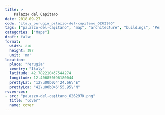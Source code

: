 ```yaml
---
title: > 
    Palazzo del Capitano
date: 2018-09-27
code: "italy_perugia_palazzo-del-capitano_6262970"
tags: ["palazzo-del-capitano", "map", "architecture", "buildings", "Perugia", "Italy"]
categories: ["Maps"]
draft: false
format:
  width: 210
  height: 297
  unit: 'mm'
location:
  place: "Perugia"
  country: "Italy"
  latitude: 42.782210457544274
  longitude: 12.406850696180044
  prettyLat: "12\u00b024'24.66\"E"
  prettyLon: "42\u00b046'55.95\"N"
resources:
- src: "palazzo-del-capitano_6262970.png"
  title: "Cover"
  name: cover
---
```

